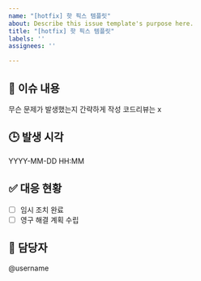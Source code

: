 ```yaml
---
name: "[hotfix] 핫 픽스 템플릿"
about: Describe this issue template's purpose here.
title: "[hotfix] 핫 픽스 템플릿"
labels: ''
assignees: ''

---
```


## 🚨 이슈 내용 
무슨 문제가 발생했는지 간략하게 작성
코드리뷰는 x

## 🕒 발생 시각
YYYY-MM-DD HH:MM

## ✅ 대응 현황
- [ ] 임시 조치 완료
- [ ] 영구 해결 계획 수립

## 👤 담당자
@username
